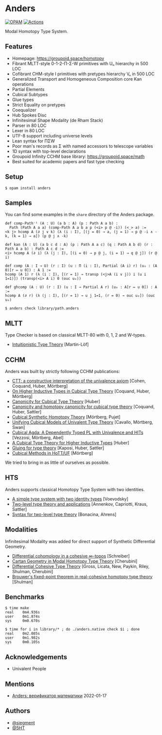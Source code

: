 Anders
======

[![OPAM](https://img.shields.io/github/v/release/groupoid/anders.svg)](https://opam.ocaml.org/packages/anders/)
[![Actions](https://github.com/groupoid/anders/workflows/opam/badge.svg)](https://github.com/groupoid/anders/actions)

Modal Homotopy Type System.

Features
--------

* Homepage: https://groupoid.space/homotopy
* Fibrant MLTT-style 0-1-2-Π-Σ-W primitives with Uₙ hierarchy in 500 LOC
* Cofibrant CHM-style I primitives with pretypes hierarchy Vₙ in 500 LOC
* Generalized Transport and Homogeneous Composition core Kan operations
* Partial Elements
* Cubical Subtypes
* Glue types
* Strict Equality on pretypes
* Coequalizer
* Hub Spokes Disc
* Infinitesimal Shape Modality (de Rham Stack)
* Parser in 80 LOC
* Lexer in 80 LOC
* UTF-8 support including universe levels
* Lean syntax for ΠΣW
* Poor man's records as Σ with named accessors to telescope variables
* 1D syntax with top-level declarations
* Groupoid Infinity CCHM base library: https://groupoid.space/math
* Best suited for academic papers and fast type checking

Setup
-------------

```shell
$ opam install anders
```

Samples
-------

You can find some examples in the `share` directory of the Anders package.

```Lean
def comp-Path⁻¹ (A : U) (a b : A) (p : Path A a b) :
  Path (Path A a a) (comp-Path A a b a p (<i> p @ -i)) (<_> a) :=
<k j> hcomp A (∂ j ∨ k) (λ (i : I), [(j = 0) → a, (j = 1) → p @ -i ∧ -k, (k = 1) → a]) (p @ j ∧ -k)

def kan (A : U) (a b c d : A) (p : Path A a c) (q : Path A b d) (r : Path A a b) : Path A c d :=
<i> hcomp A (∂ i) (λ (j : I), [(i = 0) → p @ j, (i = 1) → q @ j]) (r @ i)

def comp (A : I → U) (r : I) (u : Π (i : I), Partial (A i) r) (u₀ : (A 0)[r ↦ u 0]) : A 1 :=
hcomp (A 1) r (λ (i : I), [(r = 1) → transp (<j>A (i ∨ j)) i (u i 1=1)]) (transp(<i> A i) 0 (ouc u₀))

def ghcomp (A : U) (r : I) (u : I → Partial A r) (u₀ : A[r ↦ u 0]) : A :=
hcomp A (∂ r) (λ (j : I), [(r = 1) → u j 1=1, (r = 0) → ouc u₀]) (ouc u₀)

```

```shell
$ anders check library/path.anders
```

MLTT
----

Type Checker is based on classical MLTT-80 with 0, 1, 2 and W-types.

* <a href="https://raw.githubusercontent.com/michaelt/martin-lof/master/pdfs/Bibliopolis-Book-retypeset-1984.pdf">Intuitionistic Type Theory</a> [Martin-Löf]

CCHM
----

Anders was built by strictly following CCHM publications:

* <a href="http://www.cse.chalmers.se/~simonhu/papers/cubicaltt.pdf">CTT: a constructive interpretation of the univalence axiom</a> [Cohen, Coquand, Huber, Mörtberg]
* <a href="https://staff.math.su.se/anders.mortberg/papers/cubicalhits.pdf">On Higher Inductive Types in Cubical Type Theory</a> [Coquand, Huber, Mörtberg]
* <a href="https://arxiv.org/pdf/1607.04156.pdf">Canonicity for Cubical Type Theory</a> [Huber]
* <a href="http://www.cse.chalmers.se/~simonhu/papers/can.pdf">Canonicity and homotopy canonicity for cubical type theory</a> [Coquand, Huber, Sattler]
* <a href="https://staff.math.su.se/anders.mortberg/papers/cubicalsynthetic.pdf">Cubical Synthetic Homotopy Theory</a> [Mörtberg, Pujet]
* <a href="https://staff.math.su.se/anders.mortberg/papers/unifying.pdf">Unifying Cubical Models of Univalent Type Theory</a> [Cavallo, Mörtberg, Swan]
* <a href="https://staff.math.su.se/anders.mortberg/papers/cubicalagda.pdf">Cubical Agda: A Dependently Typed PL with Univalence and HITs</a> [Vezzosi, Mörtberg, Abel]
* <a href="http://www.cse.chalmers.se/~simonhu/misc/hcomp.pdf">A Cubical Type Theory for Higher Inductive Types</a> [Huber]
* <a href="http://www.cse.chalmers.se/~simonhu/papers/p.pdf">Gluing for type theory</a> [Kaposi, Huber, Sattler]
* <a href="https://doi.org/10.1017/S0960129521000311">Cubical Methods in HoTT/UF</a> [Mörtberg]

We tried to bring in as little of ourselves as possible. 

HTS
---

Anders supports classical Homotopy Type System with two identities.

* <a href="https://www.math.ias.edu/vladimir/sites/math.ias.edu.vladimir/files/HTS.pdf">A simple type system with two identity types</a> [Voevodsky]
* <a href="https://arxiv.org/pdf/1705.03307.pdf">Two-level type theory and applications</a> [Annenkov, Capriotti, Kraus, Sattler]
* <a href="https://types21.liacs.nl/download/syntax-for-two-level-type-theory/">Syntax for two-level type theory</a> [Bonacina, Ahrens]

Modalities
----------

Infinitesimal Modality was added for direct support of Synthetic Differential Geometry.

* <a href="https://arxiv.org/pdf/1310.7930v1.pdf">Differential cohomology in a cohesive ∞-topos</a> [Schreiber]
* <a href="https://arxiv.org/pdf/1806.05966.pdf">Cartan Geometry in Modal Homotopy Type Theory</a> [Cherubini]
* <a href="https://hott-uf.github.io/2017/abstracts/cohesivett.pdf">Differential Cohesive Type Theory</a> [Gross, Licata, New, Paykin, Riley, Shulman, Cherubini]
* <a href="https://arxiv.org/abs/1509.07584">Brouwer's fixed-point theorem in real-cohesive homotopy type theory</a> [Shulman]

Benchmarks
----------

```
$ time make
real    0m4.936s
user    0m1.874s
sys     0m0.670s
```

```
$ time for i in library/* ; do ./anders.native check $i ; done
real    0m2.085s
user    0m1.982s
sys     0m0.105s
```

Acknowledgements
----------------

* Univalent People

Mentions
--------

* <a href="https://tonpa.guru/stream/2022/2022-01-17%20Anders.htm">Anders: верификатор математики</a> 2022-01-17

Authors
-------

* <a href="https://twitter.com/siegment">@siegment</a>
* <a href="https://twitter.com/5HT">@5HT</a>
